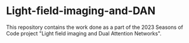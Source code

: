 # Light-field-imaging-and-DAN
This repository contains the work done as a part of the 2023 Seasons of Code project "Light field imaging and Dual Attention Networks".
